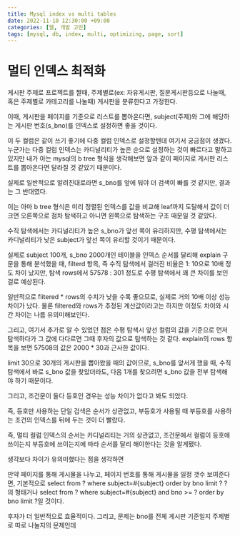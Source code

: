 ```yaml
---
title: Mysql index vs multi tables
date: 2022-11-10 12:30:00 +09:00
categories: [웹, 개발 고민]
tags: [mysql, db, index, multi, optimizing, page, sort]
---
```


# 멀티 인덱스 최적화

게시판 주제로 프로젝트를 짤때, 주제별로(ex: 자유게시판, 질문게시판등으로 나눌때, 혹은 주제별로 카테고리를 나눌때) 게시판을 분류한다고 가정한다.

이때, 게시판을 페이지를 기준으로 리스트를 뽑아온다면, subject(주제)와 그에 해당하는 게시판 번호(s_bno)를 인덱스로 설정하면 좋을 것이다.

이 두 컬럼은 같이 쓰기 좋기에 다중 컬럼 인덱스로 설정할텐데 여기서 궁금점이 생겼다.
누군가는 다중 컬럼 인덱스는 카디널리티가 높은 순으로 설정하는 것이 빠르다고 말하고 있지만 내가 아는 mysql의 b tree 형식을 생각해보면 앞과 같이 페이지로 게시판 리스트를 뽑아온다면 달라질 것 같았기 때문이다.

실제로 일반적으로 알려진대로라면 s_bno를 앞에 둬야 더 검색이 빠를 것 같지만, 결과는 그 반대였다.

이는 아마 b tree 형식은 미리 정렬된 인덱스를 값을 비교해 leaf까지 도달해서 값이 더 크면 오른쪽으로 점차 탐색하고 아니면 왼쪽으로 탐색하는 구조 때문일 것 같았다.

수직 탐색에서는 카디널리티가 높은 s_bno가 앞선 쪽이 유리하지만, 수평 탐색에서는 카디널리티가 낮은 subject가 앞선 쪽이 유리할 것이기 때문이다.

실제로 subject 100개, s_bno 2000개인 테이블을 인덱스 순서를 달리해 explain 구문을 통해 분석했을 때, filterd 항목, 즉 수직 탐색에서 걸러진 비율은 1: 10으로 10배 정도 차이 났지만, 탐색 rows에서 57578 : 301 정도로 수평 탐색에서 꽤 큰 차이를 보인 걸로 예상된다.

일반적으로 flitered \* rows의 수치가 낮을 수록 좋으므로, 실제로 거의 10배 이상 성능 차이가 났다. 물론 filtered와 rows가 추정된 계산값이라고는 하지만 이정도 차이와 시간 차이는 나름 유의미해보인다.

그리고, 여기서 추가로 알 수 있었던 점은 수평 탐색시 앞선 컬럼의 값을 기준으로 먼저 탐색하다가 그 값에 다다르면 그때 후자의 값으로 탐색하는 것 같다. explain의 rows 항목을 보면 57508의 값은 2000 \* 30과 근사한 값이다.

limit 30으로 30개의 게시판을 뽑아왔을 때의 값이므로, s_bno를 앞서게 했을 때, 수직 탐색에서 바로 s_bno 값을 찾았더라도, 다음 1개를 찾으려면 s_bno 값을 전부 탐색해야 하기 때문이다.

그리고, 조건문이 둘다 등호인 경우는 성능 차이가 없다고 봐도 되었다.

즉, 등호만 사용하는 단일 검색은 순서가 상관없고, 부등호가 사용될 때 부등호를 사용하는 조건의 인덱스를 뒤에 두는 것이 더 빨랐다.

즉, 멀티 컬럼 인덱스의 순서는 카디널리티는 거의 상관없고, 조건문에서 컬럼이 등호에 쓰이는지 부등호에 쓰이는지에 따라 순서를 달리 해야한다는 것을 알게됐다.

생각보다 차이가 유의미했다는 점을 생각하면

만약 페이지를 통해 게시물을 나누고, 페이지 번호를 통해 게시물을 일정 갯수 보여준다면,
기본적으로 select from ? where subject=#{subject} order by bno limit ? ?의 형태거나 select from ? where subject=#{subject} and bno >= ? order by bno limit ?일 것이다.

후자가 더 일반적으로 효율적이다. 그리고, 문제는 bno를 전체 게시판 기준일지 주제별로 따로 나눌지의 문제인데
